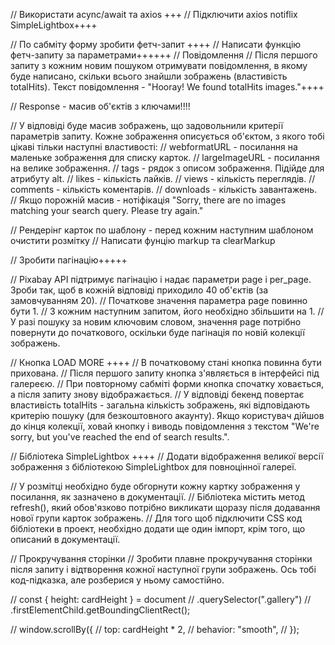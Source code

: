 // Використати acync/await та axios +++ // Підключити axios notiflix SimpleLightbox++++

// По сабміту форму зробити фетч-запит ++++ // Написати функцію фетч-запиту за параметрами++++++ //
Повідомлення // Після першого запиту з кожним новим пошуком отримувати повідомлення, в якому буде
написано, скільки всього знайшли зображень (властивість totalHits). Текст повідомлення - "Hooray! We
found totalHits images."++++

// Response - масив об'єктів з ключами!!!!

// У відповіді буде масив зображень, що задовольнили критерії параметрів запиту. Кожне зображення
описується об'єктом, з якого тобі цікаві тільки наступні властивості: // webformatURL - посилання на
маленьке зображення для списку карток. // largeImageURL - посилання на велике зображення. // tags -
рядок з описом зображення. Підійде для атрибуту alt. // likes - кількість лайків. // views -
кількість переглядів. // comments - кількість коментарів. // downloads - кількість завантажень. //
Якщо порожній масив - нотіфікація "Sorry, there are no images matching your search query. Please try
again."

// Рендерінг карток по шаблону - перед кожним наступним шаблоном очистити розмітку // Написати
фунцію markup та clearMarkup

// Зробити пагінацію+++++

// Pixabay API підтримує пагінацію і надає параметри page і per_page. Зроби так, щоб в кожній
відповіді приходило 40 об'єктів (за замовчуванням 20). // Початкове значення параметра page повинно
бути 1. // З кожним наступним запитом, його необхідно збільшити на 1. // У разі пошуку за новим
ключовим словом, значення page потрібно повернути до початкового, оскільки буде пагінація по новій
колекції зображень.

// Кнопка LOAD MORE ++++ // В початковому стані кнопка повинна бути прихована. // Після першого
запиту кнопка з'являється в інтерфейсі під галереєю. // При повторному сабміті форми кнопка спочатку
ховається, а після запиту знову відображається. // У відповіді бекенд повертає властивість
totalHits - загальна кількість зображень, які відповідають критерію пошуку (для безкоштовного
акаунту). Якщо користувач дійшов до кінця колекції, ховай кнопку і виводь повідомлення з текстом
"We're sorry, but you've reached the end of search results.".

// Бібліотека SimpleLightbox ++++ // Додати відображення великої версії зображення з бібліотекою
SimpleLightbox для повноцінної галереї.

// У розмітці необхідно буде обгорнути кожну картку зображення у посилання, як зазначено в
документації. // Бібліотека містить метод refresh(), який обов'язково потрібно викликати щоразу
після додавання нової групи карток зображень. // Для того щоб підключити CSS код бібліотеки в
проект, необхідно додати ще один імпорт, крім того, що описаний в документації.

// Прокручування сторінки // Зробити плавне прокручування сторінки після запиту і відтворення кожної
наступної групи зображень. Ось тобі код-підказка, але розберися у ньому самостійно.

// const { height: cardHeight } = document // .querySelector(".gallery") //
.firstElementChild.getBoundingClientRect();

// window.scrollBy({ // top: cardHeight \* 2, // behavior: "smooth", // });

<!-- # Parcel template

This project was created with Parcel. For familiarization and setting additional features [refer to documentation](https://parceljs.org/).

## Preparing a new project

1. Make sure you have an LTS version of Node.js installed on your computer.
   [Download and install](https://nodejs.org/en/) if needed.
2. Clone this repository.
3. Change the folder name from `parcel-project-template` to the name of your project.
4. Create a new empty GitHub repository.
5. Open the project in VSCode, launch the terminal and link the project to the GitHub repository
   [by instructions](https://docs.github.com/en/get-started/getting-started-with-git/managing-remote-repositories#changing-a-remote-repositorys-url).
6. Install the project's dependencies in the terminal with the `npm install` command.
7. Start development mode by running the `npm start` command.
8. Go to [http://localhost:1234](http://localhost:1234) in your browser.
   This page will automatically reload after saving changes to the project files.

## Files and folders

- All stylesheet parshas should be in the `src/sass` folder and imported into the page stylesheets. For example, for `index.html` the style file is named `index.scss`.
- Add images to the `src/images` folder. The assembler optimizes them, but only when deploying the production version of the project. All this happens in the cloud so as not to burden your computer, as it can take a long time on weak machines.

## Deploy

To set up a project deployment, you need to perform a few additional steps to set up your repository. Go to the `Settings` tab and in the `Actions` subsection select the `General` item.

![GitHub actions settings](./assets/actions-config-step-1.png)

Scroll the page to the last section, in which make sure the options are selected as in the following image and click `Save`. Without these settings, the build will not have enough rights to automate the deployment process.

![GitHub actions settings](./assets/actions-config-step-2.png)

The production version of the project will be automatically built and deployed to GitHub Pages, in the `gh-pages` branch, every time the `main` branch is updated. For example, after a direct push or an accepted pull request. To do this, you need to edit the `homepage` field and the `build` script in the `package.json` file, replacing `your_username` and `your_repo_name` with your own, and submit the changes to GitHub.


```json
"homepage": "https://your_username.github.io/your_repo_name/",
"scripts": {
  "build": "parcel build src/*.html --public-url /your_repo_name/"
},
```

Next, you need to go to the settings of the GitHub repository (`Settings` > `Pages`) and set the distribution of the production version of files from the `/root` folder of the `gh-pages` branch, if this was not done automatically.

![GitHub Pages settings](./assets/repo-settings.png)

### Deployment status

The deployment status of the latest commit is displayed with an icon next to its ID.

- **Yellow color** - the project is being built and deployed.
- **Green color** - deployment completed successfully.
- **Red color** - an error occurred during linting, build or deployment.

More detailed information about the status can be viewed by clicking on the icon, and in the drop-down window, follow the link `Details`.

![Deployment status](./assets/status.png)

### Live page

After some time, usually a couple of minutes, the live page can be viewed at the address specified in the edited `homepage` property. For example, here is a link to a live version for this repository
[https://goitacademy.github.io/parcel-project-template](https://goitacademy.github.io/parcel-project-template).

If a blank page opens, make sure there are no errors in the `Console` tab related to incorrect paths to the CSS and JS files of the project (**404**). Most likely you have the wrong value for the `homepage` property or the `build` script in the `package.json` file.

## How it works

![How it works](./assets/how-it-works.png)

1. After each push to the `main` branch of the GitHub repository, a special script (GitHub Action) is launched from the `.github/workflows/deploy.yml` file.
2. All repository files are copied to the server, where the project is initialized and built before deployment.
3. If all steps are successful, the built production version of the project files is sent to the `gh-pages` branch. Otherwise, the script execution log will indicate what the problem is. -->
